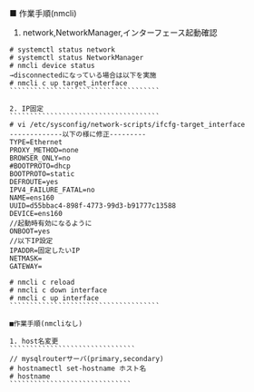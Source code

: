    
■ 作業手順(nmcli)

1. network,NetworkManager,インターフェース起動確認
``````````````````````````````````````
# systemctl status network
# systemctl status NetworkManager
# nmcli device status
→disconnectedになっている場合は以下を実施
# nmcli c up target_interface
`````````````````````````````````````

2. IP固定
`````````````````````````````````````
# vi /etc/sysconfig/network-scripts/ifcfg-target_interface
-------------以下の様に修正---------
TYPE=Ethernet
PROXY_METHOD=none
BROWSER_ONLY=no
#BOOTPROTO=dhcp
BOOTPROTO=static
DEFROUTE=yes
IPV4_FAILURE_FATAL=no
NAME=ens160
UUID=d55bbac4-898f-4773-99d3-b91777c13588
DEVICE=ens160
//起動時有効になるように
ONBOOT=yes
//以下IP設定
IPADDR=固定したいIP
NETMASK=
GATEWAY=

# nmcli c reload
# nmcli c down interface
# nmcli c up interface
`````````````````````````````````````

■作業手順(nmcliなし)

1. host名変更
```````````````````````````````
// mysqlrouterサーバ(primary,secondary)
# hostnamectl set-hostname ホスト名
# hostname
``````````````````````````````
